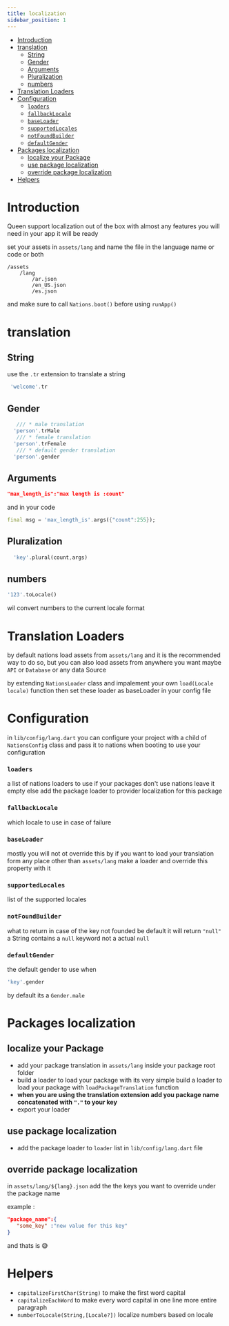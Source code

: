```yaml
---
title: localization
sidebar_position: 1
---
```


- [Introduction](#introduction)
- [translation](#translation)
  - [String](#string)
  - [Gender](#gender)
  - [Arguments](#arguments)
  - [Pluralization](#pluralization)
  - [numbers](#numbers)
- [Translation Loaders](#translation-loaders)
- [Configuration](#configuration)
    - [`loaders`](#loaders)
    - [`fallbackLocale`](#fallbacklocale)
    - [`baseLoader`](#baseloader)
    - [`supportedLocales`](#supportedlocales)
    - [`notFoundBuilder`](#notfoundbuilder)
    - [`defaultGender`](#defaultgender)
- [Packages localization](#packages-localization)
  - [localize your Package](#localize-your-package)
  - [use package localization](#use-package-localization)
  - [override package localization](#override-package-localization)
- [Helpers](#helpers)

# Introduction

Queen support localization out of the box with almost any features you will need in your app it will be ready

set your assets in `assets/lang` and name the file in the language name or code or both

```
/assets
    /lang
        /ar.json
        /en_US.json
        /es.json
```

and make sure to call `Nations.boot()` before using `runApp()`

# translation

## String

use the `.tr` extension to translate a string

```dart
 'welcome'.tr
```

## Gender

```dart
   /// * male translation
  'person'.trMale
   /// * female translation
  'person'.trFemale
   /// * default gender translation
  'person'.gender
```

## Arguments

```json
"max_length_is":"max length is :count"
```

and in your code

```dart
final msg = 'max_length_is'.args({"count":255});
```

## Pluralization

```dart
  'key'.plural(count,args)
```

## numbers

```dart
'123'.toLocale()
```

wil convert numbers to the current locale format

# Translation Loaders

by default nations load assets from `assets/lang` and it is the recommended way to do so,
but you can also load assets from anywhere you want maybe `API` or `Database` or any data Source

by extending `NationsLoader` class and impalement your own `load(Locale locale)` function
then set these loader as baseLoader in your config file

# Configuration

in `lib/config/lang.dart` you can configure your project with a child of `NationsConfig` class
and pass it to nations when booting to use your configuration

### `loaders`

a list of nations loaders to use
if your packages don't use nations leave it empty else add the package loader to provider localization for this package

### `fallbackLocale`

which locale to use in case of failure

### `baseLoader`

mostly you will not ot override this by if you want to load your translation form any place other than `assets/lang` make a loader and override this property with it

### `supportedLocales`

list of the supported locales

### `notFoundBuilder`

what to return in case of the key not founded be default it will return `"null"` a String contains a `null` keyword not a actual `null`

### `defaultGender`

the default gender to use when

```dart
'key'.gender
```

by default its a `Gender.male`

# Packages localization

## localize your Package

- add your package translation in `assets/lang` inside your package root folder
- build a loader to load your package with its very simple build a loader to load your package with `loadPackageTranslation` function
- **when you are using the translation extension add you package name concatenated with `"."` to your key**
- export your loader

## use package localization

- add the package loader to `loader` list in `lib/config/lang.dart` file

## override package localization

in `assets/lang/${lang}.json` add the the keys you want to override under the package name

example :

```json
"package_name":{
   "some_key" :"new value for this key"
}
```

and thats is 😅

# Helpers

- `capitalizeFirstChar(String)` to make the first word capital
- `capitalizeEachWord` to make every word capital in one line more entire paragraph
- `numberToLocale(String,[Locale?])` localize numbers based on locale
